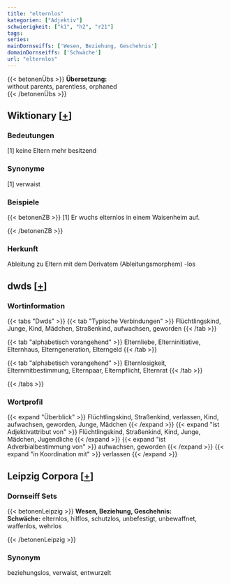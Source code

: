 ```yaml
---
title: "elternlos"
kategorien: ["Adjektiv"]
schwierigkeit: ["k1", "h2", "r21"]
tags:
series:
mainDornseiffs: ['Wesen, Beziehung, Geschehnis']
domainDornseiffs: ['Schwäche']
url: "elternlos"
---
```


{{< betonenÜbs >}}
**Übersetzung:**  
without parents, parentless, orphaned  
{{< /betonenÜbs >}}

## Wiktionary [[+](https://de.wiktionary.org/wiki/elternlos)]

### Bedeutungen
[1] keine Eltern mehr besitzend  

### Synonyme
[1] verwaist  

### Beispiele
{{< betonenZB >}}
[1] Er wuchs elternlos in einem Waisenheim auf.  

{{< /betonenZB >}}
### Herkunft
Ableitung zu Eltern mit dem Derivatem (Ableitungsmorphem) -los  



## dwds [[+](https://www.dwds.de/wb/elternlos)]

### Wortinformation
{{< tabs "Dwds" >}}
{{< tab "Typische Verbindungen" >}}
Flüchtlingskind, Junge, Kind, Mädchen, Straßenkind, aufwachsen, geworden
{{< /tab >}}

{{< tab "alphabetisch vorangehend" >}}
Elternliebe, Elterninitiative, Elternhaus, Elterngeneration, Elterngeld
{{< /tab >}}

{{< tab "alphabetisch vorangehend" >}}
Elternlosigkeit, Elternmitbestimmung, Elternpaar, Elternpflicht, Elternrat
{{< /tab >}}

{{< /tabs >}}

### Wortprofil
{{< expand "Überblick" >}} Flüchtlingskind, Straßenkind, verlassen, Kind, aufwachsen, geworden, Junge, Mädchen {{< /expand >}}
{{< expand "ist Adjektivattribut von" >}} Flüchtlingskind, Straßenkind, Kind, Junge, Mädchen, Jugendliche {{< /expand >}}
{{< expand "ist Adverbialbestimmung von" >}} aufwachsen, geworden {{< /expand >}}
{{< expand "in Koordination mit" >}} verlassen {{< /expand >}}

## Leipzig Corpora [[+](https://corpora.uni-leipzig.de/en/res?word=elternlos&corpusId=deu_newscrawl-public_2018)]

### Dornseiff Sets
{{< betonenLeipzig >}}
**Wesen, Beziehung, Geschehnis:**  
**Schwäche:** elternlos, hilflos, schutzlos, unbefestigt, unbewaffnet, waffenlos, wehrlos  

{{< /betonenLeipzig >}}

### Synonym
beziehungslos, verwaist, entwurzelt

